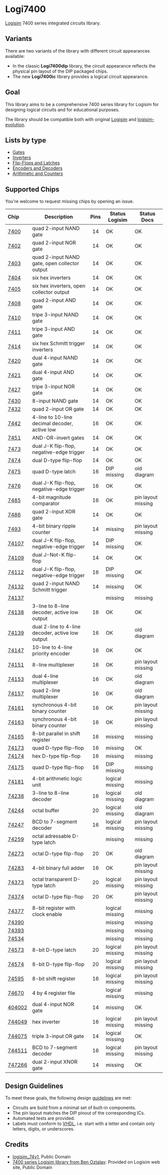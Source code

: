 # Logi7400

[Logisim](http://www.cburch.com/logisim/) 7400 series integrated circuits library.

## Variants

There are two variants of the library with different circuit appearances available:

* In the classic **Logi7400dip** library, the circuit appearance reflects the physical pin layout of the DIP packaged chips.
* The new **Logi7400ic** library provides a logical circuit appearance.

## Goal

This library aims to be a comprehensive 7400 series library for Logisim for designing logical circuits and for educational purposes.

The library should be compatible both with original [Logisim](http://www.cburch.com/logisim/) and [logisim-evolution](https://github.com/reds-heig/logisim-evolution).

## Lists by type

- [Gates](doc/gates.md)
- [Inverters](doc/inverters.md)
- [Flip-Flops and Latches](doc/flip_flops.md)
- [Encoders and Decoders](doc/encoders_decoders.md)
- [Arithmetic and Counters](doc/arithmetic.md)

## Supported Chips

You're welcome to request missing chips by opening an issue.

| Chip                    | Description                                      | Pins | Status Logisim  | Status Docs        |
|:----------------------- | ------------------------------------------------ |:----:| --------------- | ------------------ |
| [7400](doc/7400.md)     | quad 2-input NAND gate                           |  14  | OK              | OK                 |
| [7402](doc/7402.md)     | quad 2-input NOR gate                            |  14  | OK              | OK                 |
| [7403](doc/7403.md)     | quad 2-input NAND gate, open collector output    |  14  | OK              | OK                 |
| [7404](doc/7404.md)     | six hex inverters                                |  14  | OK              | OK                 |
| [7405](doc/7405.md)     | six hex inverters, open collector output         |  14  | OK              | OK                 |
| [7408](doc/7408.md)     | quad 2-input AND gate                            |  14  | OK              | OK                 |
| [7410](doc/7410.md)     | tripe 3-input NAND gate                          |  14  | OK              | OK                 |
| [7411](doc/7411.md)     | tripe 3-input AND gate                           |  14  | OK              | OK                 |
| [7414](doc/7414.md)     | six hex Schmitt trigger inverters                |  14  | OK              | OK                 |
| [7420](doc/7420.md)     | dual 4-input NAND gate                           |  14  | OK              | OK                 |
| [7421](doc/7421.md)     | dual 4-input AND gate                            |  14  | OK              | OK                 |
| [7427](doc/7427.md)     | tripe 3-input NOR gate                           |  14  | OK              | OK                 |
| [7430](doc/7430.md)     | 8-input NAND gate                                |  14  | OK              | OK                 |
| [7432](doc/7432.md)     | quad 2-input OR gate                             |  14  | OK              | OK                 |
| [7442](doc/7442.md)     | 4-line to 10-line decimal decoder, active low    |  16  | OK              | OK                 |
| [7451](doc/7451.md)     | AND-OR-invert gates                              |  14  | OK              | OK                 |
| [7473](doc/7473.md)     | dual J-K flip-flop, negative-edge trigger        |  14  | OK              | OK                 |
| [7474](doc/7474.md)     | dual D-type flip-flop                            |  14  | OK              | OK                 |
| [7475](doc/7475.md)     | quad D-type latch                                |  16  | DIP missing     | old diagram        |
| [7476](doc/7476.md)     | dual J-K flip-flop, negative-edge trigger        |  16  | OK              | OK                 |
| [7485](doc/7485.md)     | 4-bit magnitude comparator                       |  16  | OK              | pin layout missing |
| [7486](doc/7486.md)     | quad 2-input XOR gate                            |  14  | OK              | OK                 |
| [7493](doc/7493.md)     | 4-bit binary ripple counter                      |  14  | missing         | pin layout missing |
| [74107](doc/74107.md)   | dual J-K flip-flop, negative-edge trigger        |  14  | DIP missing     | OK                 |
| [74109](doc/74109.md)   | dual J-Not-K flip-flop                           |  14  | OK              | OK                 |
| [74112](doc/74112.md)   | dual J-K flip-flop, negative-edge trigger        |  16  | DIP missing     | OK                 |
| [74132](doc/74132.md)   | quad 2-input NAND Schmitt trigger                |  14  | missing         | OK                 |
| [74137](doc/74137.md)   |                                                  |      | missing         | missing            |
| [74138](doc/74138.md)   | 3-line to 8-line decoder, active low output      |  16  | OK              | OK                 |
| [74139](doc/74139.md)   | dual 2-line to 4-line decoder, active low output |  16  | OK              | old diagram        |
| [74147](doc/74147.md)   | 10-line to 4-line priority encoder               |  16  | OK              | OK                 |
| [74151](doc/74151.md)   | 8-line multiplexer                               |  16  | OK              | pin layout missing |
| [74153](doc/74153.md)   | dual 4-line multiplexer                          |  16  | OK              | old diagram        |
| [74157](doc/74157.md)   | quad 2-line multiplexer                          |  16  | OK              | old diagram        |
| [74161](doc/74161.md)   | synchronous 4-bit binary counter                 |  16  | OK              | pin layout missing |
| [74163](doc/74163.md)   | synchronous 4-bit binary counter                 |  16  | OK              | pin layout missing |
| [74165](doc/74165.md)   | 8-bit parallel in shift register                 |  16  | missing         | missing            |
| [74173](doc/74173.md)   | quad D-type flip-flop                            |  16  | missing         | OK                 |
| [74174](doc/74174.md)   | hex D-type flip-flop                             |  16  | missing         | missing            |
| [74175](doc/74175.md)   | quad D-type flip-flop                            |  16  | DIP missing     | missing            |
| [74181](doc/74181.md)   | 4-bit arithmetic logic unit                      |      | logical missing | missing            |
| [74238](doc/74238.md)   | 3-line to 8-line decoder                         |  16  | logical missing | old diagram        |
| [74244](doc/74244.md)   | octal buffer                                     |  20  | logical missing | old diagram        |
| [74247](doc/74247.md)   | BCD to 7-segment decoder                         |  16  | logical missing | pin layout missing |
| [74259](doc/74259.md)   | octal adressable D-type latch                    |      | missing         | missing            |
| [74273](doc/74273.md)   | octal D-type flip-flop                           |  20  | OK              | old diagram        |
| [74283](doc/74283.md)   | 4-bit binary full adder                          |  16  | OK              | pin layout missing |
| [74373](doc/74373.md)   | octal transparent D-type latch                   |  20  | logical missing | pin layout missing |
| [74374](doc/74374.md)   | octal D-type flip-flop                           |  20  | OK              | pin layout missing |
| [74377](doc/74377.md)   | 8-bit register with clock enable                 |      | logical missing | missing            |
| [74390](doc/74390.md)   |                                                  |      | missing         | missing            |
| [74393](doc/74393.md)   |                                                  |      | missing         | missing            |
| [74534](doc/74534.md)   |                                                  |      | missing         | missing            |
| [74573](doc/74573.md)   | 8-bit D-type latch                               |  20  | logical missing | pin layout missing |
| [74574](doc/74574.md)   | 8-bit D-type flip-flop                           |  20  | logical missing | pin layout missing |
| [74595](doc/74595.md)   | 8-bit shift register                             |  16  | logical missing | pin layout missing |
| [74670](doc/74670.md)   | 4 by 4 register file                             |      | logical missing | missing            |
| [404002](doc/744002.md) | dual 4-input NOR gate                            |  14  | missing         | OK                 |
| [744049](doc/744049.md) | hex inverter                                     |  16  | logical missing | pin layout missing |
| [744075](doc/744075.md) | triple 3-input OR gate                           |  14  | logical missing | OK                 |
| [744511](doc/744511.md) | BCD to 7-segment decoder                         |  16  | logical missing | pin layout missing |
| [747266](doc/747266.md) | dual 2-input XNOR gate                           |  14  | missing         | OK                 |

## Design Guidelines

To meet these goals, the following design [guidelines](guidelines.md) are met:

* Circuits are build from a minimal set of built-in components.
* The pin layout matches the DIP pinout of the corresponding ICs.
* Automated tests are provided.
* Labels must conform to [VHDL](https://en.wikipedia.org/wiki/VHDL), i.e. start with a letter and contain only letters, digits, or underscores.

## Credits

* [logisim_74v1](http://74x.weebly.com/blog/library-of-7400-logic-for-logisim), Public Domain
* [7400 series Logisim library from Ben Oztalay](http://www.cburch.com/logisim/download/7400-lib.zip): Provided on Logisim web site, Public Domain
